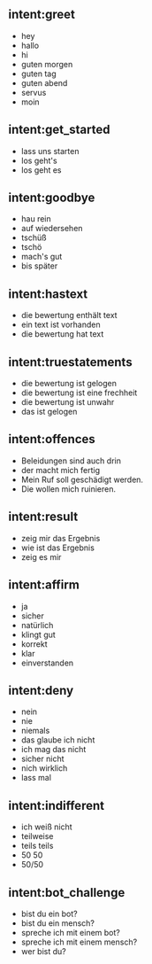 ## intent:greet
- hey
- hallo
- hi
- guten morgen
- guten tag
- guten abend
- servus
- moin

## intent:get_started
- lass uns starten
- los geht's
- los geht es

## intent:goodbye
- hau rein
- auf wiedersehen
- tschüß
- tschö
- mach's gut
- bis später

## intent:hastext
- die bewertung enthält text
- ein text ist vorhanden
- die bewertung hat text

## intent:truestatements
- die bewertung ist gelogen
- die bewertung ist eine frechheit
- die bewertung ist unwahr
- das ist gelogen

## intent:offences
- Beleidungen sind auch drin
- der macht mich fertig
- Mein Ruf soll geschädigt werden.
- Die wollen mich ruinieren.

## intent:result
- zeig mir das Ergebnis
- wie ist das Ergebnis
- zeig es mir

## intent:affirm
- ja
- sicher
- natürlich
- klingt gut
- korrekt
- klar
- einverstanden

## intent:deny
- nein
- nie
- niemals
- das glaube ich nicht
- ich mag das nicht
- sicher nicht
- nich wirklich
- lass mal

## intent:indifferent
- ich weiß nicht
- teilweise
- teils teils
- 50 50
- 50/50

## intent:bot_challenge
- bist du ein bot?
- bist du ein mensch?
- spreche ich mit einem bot?
- spreche ich mit einem mensch?
- wer bist du?
